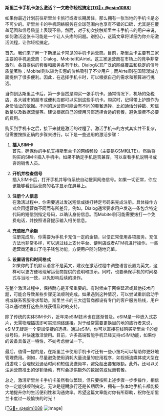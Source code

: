 **斯里兰卡手机卡怎么激活？一文教你轻松搞定[[TG💪+ @esim1088](https://t.me/s/esim1088)]**

如果你最近计划前往斯里兰卡旅行或者长期居住，那么拥有一张当地的手机卡是必不可少的。斯里兰卡的手机网络服务在全球范围内也享有不错的口碑，尤其是在覆盖范围和信号质量上表现不俗。然而，对于初次接触斯里兰卡手机卡的用户来说，如何激活这张卡可能是一个让人头疼的问题。别担心，这篇文章将详细为你介绍激活流程，让你轻松搞定。

首先，我们来了解一下斯里兰卡常见的手机卡运营商。目前，斯里兰卡主要有三家主要的手机运营商：Dialog、Mobitel和Airtel。这三家运营商在市场上的竞争非常激烈，各自提供的套餐和服务各有千秋。Dialog以其广泛的网络覆盖和稳定的信号质量著称；Mobitel则以较为实惠的价格吸引了不少用户；而Airtel则在国际漫游方面提供了很多便利。因此，在选择手机卡时，可以根据自己的需求和预算进行挑选。

当你到达斯里兰卡后，第一步当然是购买一张手机卡。通常情况下，机场的免税店、各大城市的超市或便利店都可以买到这些手机卡。购买时，记得带上护照作为身份验证的依据。不同的运营商可能会有不同的套餐选择，比如通话分钟数、短信数量以及数据流量等。建议根据自己的使用习惯选择合适的套餐，避免浪费不必要的费用。

购买到手机卡之后，接下来就是激活的过程了。激活手机卡的方式其实并不复杂，但需要按照正确的步骤来进行。以下是一些通用的激活步骤：

1. **插入SIM卡**  
   首先，确保你的手机支持斯里兰卡的网络频段（主要是GSM和LTE）。然后将购买的SIM卡插入手机中。如果不确定手机是否兼容，可以查看手机说明书或咨询销售人员。

2. **开机并检查信号**  
   插入SIM卡后，打开手机并等待系统自动搜索网络信号。如果一切正常，你应该能够看到运营商的名字显示在屏幕上。

3. **注册个人信息**  
   在激活过程中，你需要通过发送短信或拨打特定号码来完成注册。具体操作方式会因运营商不同而有所差异。例如，Dialog通常要求用户发送一条包含特定代码的短信到指定号码，以确认身份信息。而Mobitel则可能需要拨打一个免费电话，并按照语音提示输入相关信息。

4. **充值账户余额**  
   注册完成后，你需要为手机卡充值一定的金额，以便正常使用各项服务。充值方法也非常多样，可以通过线上支付平台、便利店或者ATM机进行操作。一些运营商还推出了电子钱包功能，方便用户随时随地充值。

5. **设置语言和时间格式**  
   如果你的手机默认语言不是英文，建议在激活过程中调整语言设置为英文，这样可以更方便地理解运营商提供的说明和提示。同时，也要确保手机的时间格式与当地一致，以免影响后续的操作。

在整个激活过程中，保持耐心是非常重要的。有时候由于网络延迟或其他技术问题，可能会导致某些步骤无法顺利完成。如果遇到这种情况，可以尝试重新启动手机或联系客服寻求帮助。斯里兰卡的三大运营商都设有专门的客户服务热线，用户可以通过拨打这些热线获得及时的支持。

除了传统的实体SIM卡外，近年来eSIM技术也在逐渐普及。eSIM是一种嵌入式芯片，无需物理插拔即可实现网络连接。对于经常需要更换目的地的旅行者来说，eSIM无疑是一个更加便捷的选择。通过eSIM，你可以直接在线购买斯里兰卡的虚拟号码，并快速激活使用。目前，许多高端智能手机已经支持eSIM功能，如果你的设备具备这一特性，不妨考虑尝试一下。

最后，值得一提的是，在斯里兰卡使用手机卡时还有一些小技巧可以帮助你更好地管理费用。例如，尽量避免使用消耗大量流量的应用程序，如视频流媒体或大型在线游戏；合理规划通话时间和短信发送频率，避免超出套餐限额。此外，还可以关注运营商推出的促销活动，有时会提供额外的数据包或优惠套餐。

总之，激活斯里兰卡手机卡虽然看似繁琐，但只要按照上述步骤一步步操作，相信你一定能够顺利搞定。无论是短期旅行还是长期居住，拥有一张本地手机卡都能极大地提升你的生活便利性和沟通效率。希望这篇文章能对你有所帮助，祝你在斯里兰卡度过一段愉快的时光！

[[TG💪+ @esim1088](https://t.me/s/esim1088) ![Image](https://i.postimg.cc/4NQfJmqS/Snipaste-2025-05-13-00-14-12.png)]